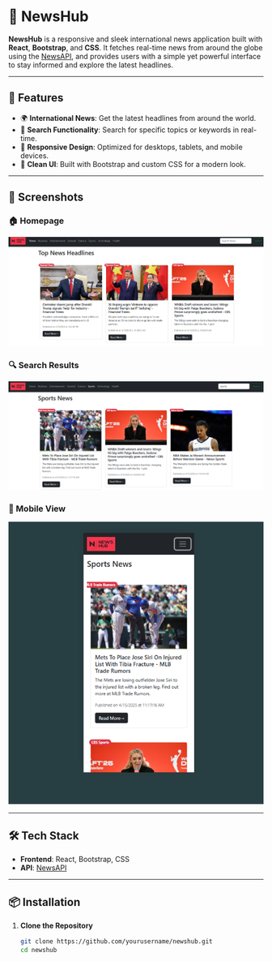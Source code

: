 # 📰 NewsHub

**NewsHub** is a responsive and sleek international news application built with **React**, **Bootstrap**, and **CSS**. It fetches real-time news from around the globe using the [NewsAPI](https://newsapi.org/), and provides users with a simple yet powerful interface to stay informed and explore the latest headlines.


---

## 📌 Features

- 🌍 **International News**: Get the latest headlines from around the world.
- 🔎 **Search Functionality**: Search for specific topics or keywords in real-time.
- 📱 **Responsive Design**: Optimized for desktops, tablets, and mobile devices.
- 🎨 **Clean UI**: Built with Bootstrap and custom CSS for a modern look.

---

## 📸 Screenshots

### 🏠 Homepage
![Homepage](./screenshots/newshub_homepage.png)

### 🔍 Search Results
![Search Results](./screenshots/newshub_search.png)

### 📱 Mobile View
![Mobile View](./screenshots/newshub_responsive.png)

---

## 🛠️ Tech Stack

- **Frontend**: React, Bootstrap, CSS
- **API**: [NewsAPI](https://newsapi.org/)

---

## 📦 Installation

1. **Clone the Repository**
   ```bash
   git clone https://github.com/yourusername/newshub.git
   cd newshub
